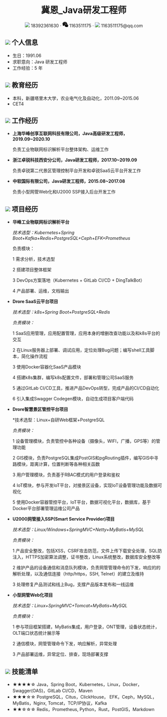 <center>
     <h1>冀恩_Java研发工程师</h1>
     <div>
         <span>
             <img src="assets/phone-solid.svg" width="18px">
             18392361630
         </span>
         ·
         <span>
             <img src="assets/wechat.svg" width="18px">
             1163511175
         </span>
         ·
         <span>
             <img src="assets/envelope-solid.svg" width="18px">
             1163511175@qq.com
         </span>
     </div>
 </center>





 ## <img src="assets/info-circle-solid.svg" width="30px"> 个人信息 

 - 生日：1991.06
 - 求职意向：Java 研发工程师
 - 工作经验：5 年

## <img src="assets/graduation-cap-solid.svg" width="30px"> 教育经历

- 本科，新疆塔里木大学，农业电气化及自动化，2011.09~2015.06
- CET4

## <img src="assets/briefcase-solid.svg" width="30px"> 工作经历

- **上海华峰创享互联网科技有限公司，Java高级研发工程师， 2019.09~2020.10**

   负责工业物联网标识解析平台整体架构、运维工作
   
- **浙江卓锐科技西安分公司，Java研发工程师，2017.10~2019.09**

   负责卓锐第二代景区管理控制平台开发和卓锐SaaS云平台开发工作
   
- **中软国际有限公司，Java研发工程师，2015.08~2017.08**

   负责小型网管Web化和U2000 SSP接入后台开发工作

## <img src="assets/project-diagram-solid.svg" width="30px"> 项目经历

- **华峰工业物联网标识解析平台**

  *技术选型：Kubernetes+Spring Boot+Kafka+Redis+PostgreSQL+Ceph+EFK+Prometheus*

  负责模块：

  1 需求分析，技术选型

  2 搭建项目整体框架

  3 DevOps方案落地（Kubernetes + GitLab CI/CD + DingTalkBot）

  4 产品部署、运维，文档输出

- **Drore SaaS云平台项目**

  *技术选型：k8s+Spring Boot+PostgreSQL+Redis*

  *负责模块：*
  
  1 SaaS应用管理，应用配置管理，应用本身的增删改查功能以及和k8s平台的交互
  
  2 在Linux服务器上部署、调试应用，定位处理Bug问题；编写shell工具脚本，简化操作流程
  
  3 使用Docker容器化SaaS产品模块
  
  4 搭建k8s集群，编写k8s配置文件，部署和管理公司SaaS服务
  
  5 通过GitLab CI/CD工具，推进产品DevOps转型，完成产品的CI/CD自动化
  
  6 引入集成Swagger Codegen模块，自动生成项目客户端代码

- **Drore智慧景区管控平台项目**

  *技术选型：Linux+自研Web框架+PostgreSQL

  *负责模块：*
  
  1 设备管理模块，负责管控中各种设备（摄像头，WIFI，广播，GPS等）的管理功能
  
  2 GIS模块，负责PostgreSQL集成PostGIS和pgRouting插件，编写GIS中寻路模块，距离计算，位置判断等各种相关函数
  
  3 用户管理模块，负责基于RBAC模式的用户登录和鉴权
  
  4 IoT模块，参与开发IoT平台，对接景区设备，实现IoT设备管理功能及数据可视化
  
  5 使用Docker容器管控平台，IoT平台，数据可视化平台，数据库，基于Docker平台部署管理运维公司产品
  
- **U2000网管接入SSP(Smart Service Provider)项目**

  *技术选型：Linux/Windows+SpringMVC+Netty+MyBatis+MySQL*

  *负责模块：*
  
  1 产品安全整改，包括XSS，CSRF攻击防范，文件上传下载安全处理，SQL防注入，HTTPS加密算法调整，证书整改，Linux系统整改，数据库安全整改等
  
  2 维护产品的设备通信和消息队列模块，负责网管管理命令的下发，响应的的解析处理，以及通信连接（http/https，SSH, Telnet）的建立及维持
  
  3 处理修复产品测试和线上Bug，支撑产品版本发布和一线运维
  
- **小型网管Web化项目**

  *技术选型：Linux+SpringMVC+Tomcat+MyBatis+MySQL*

  *负责模块：*

  1 参与项目框架搭建，MyBatis集成，用户登录，ONT管理，设备状态统计，OLT端口状态统计展示等

  2 通信模块，网管管理命令下发，响应解析，异常处理

  3 产品部署运维，异常定位、排查，现场部署支撑

## <img src="assets/tools-solid.svg" width="30px"> 技能清单

- ★★★★☆ Java，Spring Boot，Kubernetes，Linux，Docker，Swagger(OAS)，GitLab CI/CD，Maven
- ★★★☆☆ PostgreSQL，Citus，ClickHouse， EFK，Ceph，MySQL，MyBatis，Nginx, Tomcat，TCP/IP协议，Kafka
- ★★☆☆☆ Redis，Prometheus, Python，Rust，PostGIS，Markdown